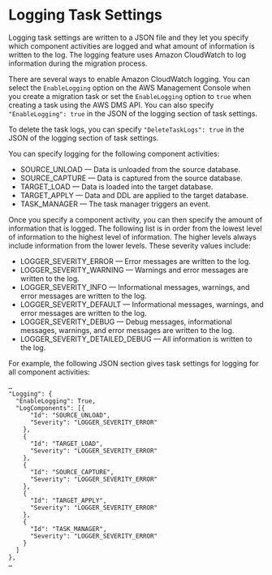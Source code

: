 # Logging Task Settings<a name="CHAP_Tasks.CustomizingTasks.TaskSettings.Logging"></a>

Logging task settings are written to a JSON file and they let you specify which component activities are logged and what amount of information is written to the log\. The logging feature uses Amazon CloudWatch to log information during the migration process\.

There are several ways to enable Amazon CloudWatch logging\. You can select the `EnableLogging` option on the AWS Management Console when you create a migration task or set the `EnableLogging` option to `true` when creating a task using the AWS DMS API\. You can also specify `"EnableLogging": true` in the JSON of the logging section of task settings\.

To delete the task logs, you can specify `"DeleteTaskLogs": true` in the JSON of the logging section of task settings\.

You can specify logging for the following component activities:
+ SOURCE\_UNLOAD — Data is unloaded from the source database\.
+ SOURCE\_CAPTURE — Data is captured from the source database\.
+ TARGET\_LOAD — Data is loaded into the target database\.
+ TARGET\_APPLY — Data and DDL are applied to the target database\.
+ TASK\_MANAGER — The task manager triggers an event\.

Once you specify a component activity, you can then specify the amount of information that is logged\. The following list is in order from the lowest level of information to the highest level of information\. The higher levels always include information from the lower levels\. These severity values include:
+ LOGGER\_SEVERITY\_ERROR — Error messages are written to the log\.
+ LOGGER\_SEVERITY\_WARNING — Warnings and error messages are written to the log\.
+ LOGGER\_SEVERITY\_INFO — Informational messages, warnings, and error messages are written to the log\.
+ LOGGER\_SEVERITY\_DEFAULT — Informational messages, warnings, and error messages are written to the log\.
+ LOGGER\_SEVERITY\_DEBUG — Debug messages, informational messages, warnings, and error messages are written to the log\.
+ LOGGER\_SEVERITY\_DETAILED\_DEBUG — All information is written to the log\.

For example, the following JSON section gives task settings for logging for all component activities:

```
…
"Logging": {
  "EnableLogging": True,
  "LogComponents": [{
      "Id": "SOURCE_UNLOAD",
      "Severity": "LOGGER_SEVERITY_ERROR"
    },
    {
      "Id": "TARGET_LOAD",
      "Severity": "LOGGER_SEVERITY_ERROR"
    },
    {
      "Id": "SOURCE_CAPTURE",
      "Severity": "LOGGER_SEVERITY_ERROR"
    },
    {
      "Id": "TARGET_APPLY",
      "Severity": "LOGGER_SEVERITY_ERROR"
    },
    {
      "Id": "TASK_MANAGER",
      "Severity": "LOGGER_SEVERITY_ERROR"
    }
  ]
},
…
```
